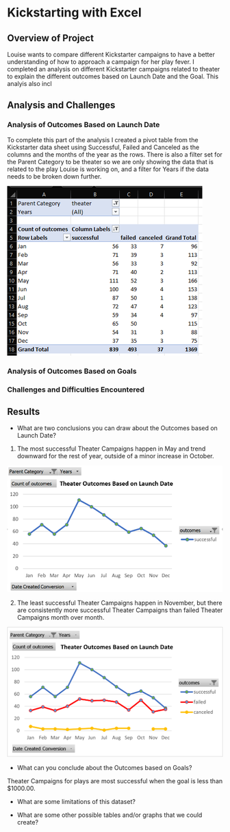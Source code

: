 # Kickstarting with Excel

## Overview of Project

  Louise wants to compare different Kickstarter campaigns to have a better understanding of how to approach a campaign for her play fever. I completed an analysis on different Kickstarter campaigns related to theater to explain the different outcomes based on Launch Date and the Goal. This analyis also incl

## Analysis and Challenges

### Analysis of Outcomes Based on Launch Date

  To complete this part of the analysis I created a pivot table from the Kickstarter data sheet using Successful, Failed and Canceled as the columns and the months of the year as the rows. There is also a filter set for the Parent Category to be theater so we are only showing the data that is related to the play Louise is working on, and a filter for Years if the data needs to be broken down further. 
  
  ![Outcomes Based on Launch Date Pivot](https://github.com/ericajini/kickstarter-analysis/blob/main/Outcomes%20based%20on%20launch%20date%20pivot.png)

### Analysis of Outcomes Based on Goals

### Challenges and Difficulties Encountered

## Results

- What are two conclusions you can draw about the Outcomes based on Launch Date?

1. The most successful Theater Campaigns happen in May and trend downward for the rest of year, outside of a minor increase in October.

![Successful Theater Campaigns](https://github.com/ericajini/kickstarter-analysis/blob/main/Successful_Launch%20Date.png)

2. The least successful Theater Campaigns happen in November, but there are consistently more successful Theater Campaigns than failed Theater Campaigns month over month. 

![Failed Theater Campaigns](https://github.com/ericajini/kickstarter-analysis/blob/main/Theater_Outcomes_vs_Launch.png)

- What can you conclude about the Outcomes based on Goals?

Theater Campaigns for plays are most successful when the goal is less than $1000.00. 

- What are some limitations of this dataset?

- What are some other possible tables and/or graphs that we could create?
